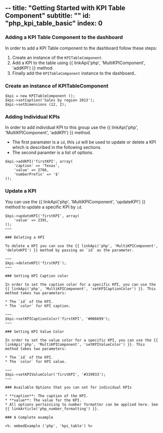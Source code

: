--
title: "Getting Started with KPI Table Component"
subtitle: ""
id: "php_kpi_table_basic"
index: 0
--


### Adding a KPI Table Component to the dashboard

In order to add a KPI Table component to the dashboard follow these steps:
1. Create an instance of the `KPITableComponent`.
2. Add a KPI to the table using {{ linkApi('php', 'MultiKPIComponent', 'addKPI') }} method.
3. Finally add the `KPITableComponent` instance to the dashboard..

### Create an instance of KPITableComponent

~~~
$kpi = new KPITableComponent ();
$kpi->setCaption('Sales by region 2013');
$kpi->setDimensions (12, 2);
~~~

### Adding Individual KPIs

In order to add individual KPI to this group use the {{ linkApi('php', 'MultiKPIComponent', 'addKPI') }} method. 

* The first paramater is a `id`, this `id` will be used to update or delete a KPI which is described in the following sections.
* The second paramter is a list of options. 

~~~
$kpi->addKPI('firstKPI', array(
    'caption' => 'Texas',
    'value' => 2766,
    'numberPrefix' => '$'
));
~~~

### Update a KPI

You can use the {{ linkApi('php', 'MultiKPIComponent', 'updateKPI') }} method to update a specific KPI by `id`.

~~~~
$kpi->updateKPI('firstKPI', array(
    'value' => 2391,
));
~~~

### Deleting a KPI

To delete a KPI you can use the {{ linkApi('php', 'MultiKPIComponent', 'deleteKPI') }} method by passing an `id` as the parameter.

~~~
$kpi->deleteKPI('firstKPI');
~~~

### Setting KPI Caption color

In order to set the caption color for a specific KPI, you can use the {{ linkApi('php', 'MultiKPIComponent', 'setKPICaptionColor') }}. This method takes two parameters:

* The `id` of the KPI.
* The `color` for KPI caption.

~~~
$kpi->setKPICaptionColor('firstKPI', '#006699');
~~~

### Setting KPI Value Color

In order to set the value color for a specific KPI, you can use the {{ linkApi('php', 'MultiKPIComponent', 'setKPIValueColor') }}. This method takes two parameters:

* The `id` of the KPI.
* The `color` for KPI value.

~~~
$kpi->setKPIValueColor('firstKPI', '#339933');
~~~

### Available Options that you can set for individual KPIs

* **caption**: The caption of the KPI.
* **value**: The value for the KPI.
* All options pertainiing to number formatter can be applied here. See {{ linkArticle('php_number_formatting') }}.

### A Complete example

<%- embedExample ('php', 'kpi_table') %>

